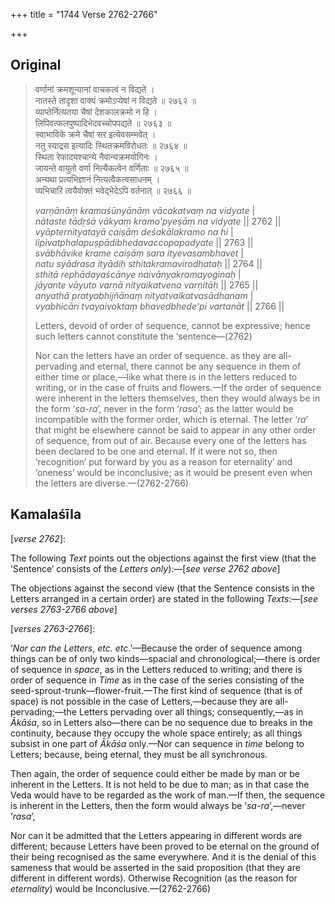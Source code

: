 +++
title = "1744 Verse 2762-2766"

+++
## Original 
>
> वर्णानां क्रमशून्यानां वाचकत्वं न विद्यते ।  
> नातस्ते तादृशा वाक्यं क्रमोऽप्येषां न विद्यते ॥ २७६२ ॥  
> व्याप्तेर्नित्यतया चैषां देशकालक्रमो न हि ।  
> लिपिवत्फलपुष्पादिभेदवच्चोपपद्यते ॥ २७६३ ॥  
> स्वाभाविके क्रमे चैषां सर इत्येवसम्भवेत् ।  
> नतु स्याद्रस इत्यादिः स्थितक्रमविरोधतः ॥ २७६४ ॥  
> स्थिता रेफादयश्चान्ये नैवान्यक्रमयोगिनः ।  
> जायन्ते वायुतो वर्णा नित्यैकत्वेन वर्णिताः ॥ २७६५ ॥  
> अन्यथा प्रत्यभिज्ञानं नित्यत्वैकत्वसाधनम् ।  
> व्यभिचारि त्वयैवोक्तं भवेद्भेदेऽपि वर्तनात् ॥ २७६६ ॥ 
>
> *varṇānāṃ kramaśūnyānāṃ vācakatvaṃ na vidyate* \|  
> *nātaste tādṛśā vākyaṃ kramo'pyeṣāṃ na vidyate* \|\| 2762 \|\|  
> *vyāpternityatayā caiṣāṃ deśakālakramo na hi* \|  
> *lipivatphalapuṣpādibhedavaccopapadyate* \|\| 2763 \|\|  
> *svābhāvike krame caiṣāṃ sara ityevasambhavet* \|  
> *natu syādrasa ityādiḥ sthitakramavirodhataḥ* \|\| 2764 \|\|  
> *sthitā rephādayaścānye naivānyakramayoginaḥ* \|  
> *jāyante vāyuto varṇā nityaikatvena varṇitāḥ* \|\| 2765 \|\|  
> *anyathā pratyabhijñānaṃ nityatvaikatvasādhanam* \|  
> *vyabhicāri tvayaivoktaṃ bhavedbhede'pi vartanāt* \|\| 2766 \|\| 
>
> Letters, devoid of order of sequence, cannot be expressive; hence such letters cannot constitute the ‘sentence—(2762) 
>
> Nor can the letters have an order of sequence. as they are all-pervading and eternal, there cannot be any sequence in them of either time or place,—like what there is in the letters reduced to writing, or in the case of fruits and flowers.—If the order of sequence were inherent in the letters themselves, then they would always be in the form ‘*sa*-*ra*’, never in the form ‘*rasa*’; as the latter would be incompatible with the former order, which is eternal. The letter ‘*ra*’ that might be elsewhere cannot be said to appear in any other order of sequence, from out of air. Because every one of the letters has been declared to be one and eternal. If it were not so, then ‘recognition’ put forward by you as a reason for eternality’ and ‘oneness’ would be inconclusive; as it would be present even when the letters are diverse.—(2762-2766)



## Kamalaśīla

[*verse 2762*]:

The following *Text* points out the objections against the first view (that the ‘Sentence’ consists of the *Letters only*):—[*see verse 2762 above*]

The objections against the second view (that the Sentence consists in the Letters arranged in a certain order) are stated in the following *Texts*:—[*see verses 2763-2766 above*]

[*verses 2763-2766*]:

‘*Nor* *can the Letters*, *etc. etc*.’—Because the order of sequence among things can be of only two kinds—spacial and chronological;—there is order of sequence in *space*, as in the Letters reduced to writing; and there is order of sequence in *Time* as in the case of the series consisting of the seed-sprout-trunk—flower-fruit.—The first kind of sequence (that is of space) is not possible in the case of Letters,—because they are all-pervading;—the Letters pervading over all things; consequently,—as in *Ākāśa*, so in Letters also—there can be no sequence due to breaks in the continuity, because they occupy the whole space entirely; as all things subsist in one part of *Ākāśa* only.—Nor can sequence in *time* belong to Letters; because, being eternal, they must be all synchronous.

Then again, the order of sequence could either be made by man or be inherent in the Letters. It is not held to be due to man; as in that case the Veda would have to be regarded as the work of man.—If then, the sequence is inherent in the Letters, then the form would always be ‘*sa-ra*’,—never ‘*rasa*’,

Nor can it be admitted that the Letters appearing in different words are different; because Letters have been proved to be eternal on the ground of their being recognised as the same everywhere. And it is the denial of this sameness that would be asserted in the said proposition (that they are different in different words). Otherwise Recognition (as the reason for *eternality*) would be Inconclusive.—(2762-2766)


